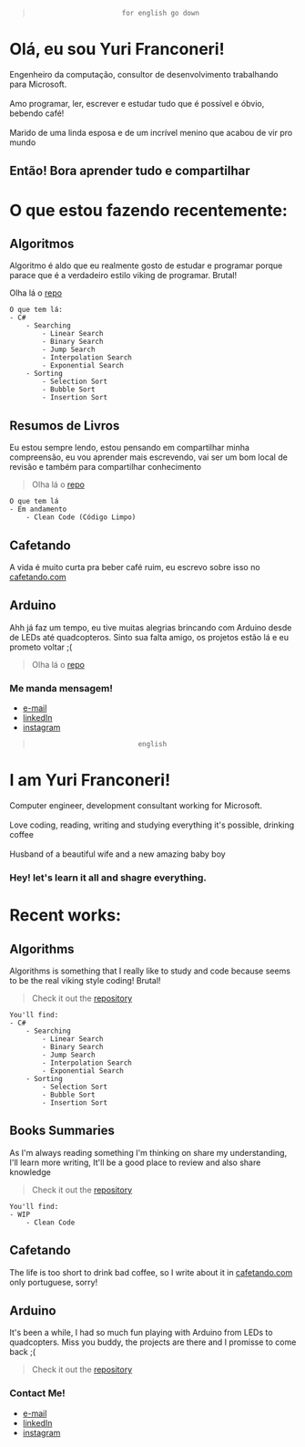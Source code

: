 >                           for english go down

# Olá, eu sou Yuri Franconeri!

Engenheiro da computação, consultor de desenvolvimento trabalhando para Microsoft.<br />
<br />Amo programar, ler, escrever e estudar tudo que é possível e óbvio, bebendo café!<br />
<br />Marido de uma linda esposa e de um incrível menino que acabou de vir pro mundo

## Então! Bora aprender tudo e compartilhar


# O que estou fazendo recentemente:

## Algoritmos
Algoritmo é aldo que eu realmente gosto de estudar e programar porque parace que é a verdadeiro estilo viking de programar. Brutal! 

Olha lá o [repo](https://github.com/yurifranconeri/Algorithms) 

```
O que tem lá:
- C#
    - Searching
        - Linear Search
        - Binary Search
        - Jump Search
        - Interpolation Search
        - Exponential Search
    - Sorting 
        - Selection Sort
        - Bubble Sort
        - Insertion Sort
```

## Resumos de Livros
Eu estou sempre lendo, estou pensando em compartilhar minha compreensão, eu vou aprender mais escrevendo, vai ser um bom local de revisão e também para compartilhar conhecimento

> Olha lá o [repo](https://github.com/yurifranconeri/books) 

```
O que tem lá
- Em andamento
    - Clean Code (Código Limpo)
```

## Cafetando
A vida é muito curta pra beber café ruim, eu escrevo sobre isso no [cafetando.com](http://cafetando.com)

## Arduino
Ahh já faz um tempo, eu tive muitas alegrias brincando com Arduino desde de LEDs até quadcopteros. Sinto sua falta amigo, os projetos estão lá e eu prometo voltar ;(

> Olha lá o [repo](https://github.com/yurifranconeri/Arduino) 

### Me manda mensagem!

- [e-mail](mailto:franconeriyuri@hotmail.com)
- [linkedIn](https://www.linkedin.com/in/yurifranconeri/)
- [instagram](https://instagram.com/yurifranconeri)

>                               english

# I am Yuri Franconeri!

Computer engineer, development consultant working for Microsoft.<br />
<br />Love coding, reading, writing and studying everything it's possible, drinking coffee<br />
<br />Husband of a beautiful wife and a new amazing baby boy

### Hey! let's learn it all and shagre everything.


# Recent works:

## Algorithms
Algorithms is something that I really like to study and code because seems to be the real viking style coding! Brutal!

> Check it out the [repository](https://github.com/yurifranconeri/Algorithms) 

```
You'll find:
- C#
    - Searching
        - Linear Search
        - Binary Search
        - Jump Search
        - Interpolation Search
        - Exponential Search
    - Sorting 
        - Selection Sort
        - Bubble Sort
        - Insertion Sort
```

## Books Summaries
As I'm always reading something I'm thinking on share my understanding, I'll learn more writing, It'll be a good place to review and also share knowledge 

> Check it out the [repository](https://github.com/yurifranconeri/books) 

```
You'll find:
- WIP
    - Clean Code
```

## Cafetando
The life is too short to drink bad coffee, so I write about it in [cafetando.com](http://cafetando.com) only portuguese, sorry!

## Arduino
It's been a while, I had so much fun playing with Arduino from LEDs to quadcopters. Miss you buddy, the projects are there and I promisse to come back ;(

> Check it out the [repository](https://github.com/yurifranconeri/Arduino) 

### Contact Me!

- [e-mail](mailto:franconeriyuri@hotmail.com)
- [linkedIn](https://www.linkedin.com/in/yurifranconeri/)
- [instagram](https://instagram.com/yurifranconeri)